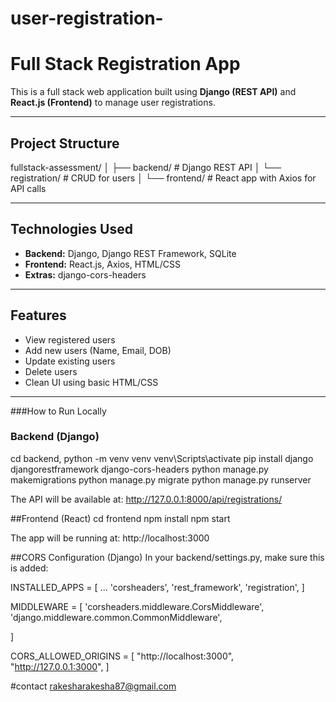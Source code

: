 ﻿# user-registration-
#  Full Stack Registration App

This is a full stack web application built using **Django (REST API)** and **React.js (Frontend)** to manage user registrations.

---

##  Project Structure
fullstack-assessment/ │ ├── backend/ # Django REST API │ └── registration/ # CRUD for users │ └── frontend/ # React app with Axios for API calls

---

## Technologies Used

- **Backend:** Django, Django REST Framework, SQLite
- **Frontend:** React.js, Axios, HTML/CSS
- **Extras:** django-cors-headers

---

##  Features

-  View registered users
- Add new users (Name, Email, DOB)
-  Update existing users
-  Delete users
-  Clean UI using basic HTML/CSS

---

###How to Run Locally

### Backend (Django)

cd backend,
python -m venv venv
venv\Scripts\activate
pip install django djangorestframework django-cors-headers
python manage.py makemigrations
python manage.py migrate
python manage.py runserver

The API will be available at: http://127.0.0.1:8000/api/registrations/

##Frontend (React)
cd frontend
npm install
npm start

The app will be running at: http://localhost:3000

##CORS Configuration (Django)
In your backend/settings.py, make sure this is added:

INSTALLED_APPS = [
    ...
    'corsheaders',
    'rest_framework',
    'registration',
]

MIDDLEWARE = [
    'corsheaders.middleware.CorsMiddleware',
    'django.middleware.common.CommonMiddleware',
  
]

CORS_ALLOWED_ORIGINS = [
    "http://localhost:3000",
    "http://127.0.0.1:3000",
]

#contact rakesharakesha87@gmail.com





